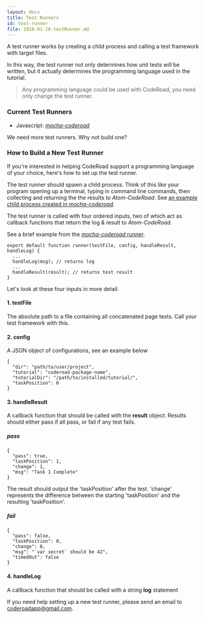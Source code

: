 ```yaml
---
layout: docs
title: Test Runners
id: test-runner
file: 2016-01-10-testRunner.md
---
```

A test runner works by creating a child process and calling a test framework with target files.

In this way, the test runner not only determines how unit tests will be written, but it actually determines the programming language used in the tutorial.

> Any programming language could be used with CodeRoad, you need only change the test runner.

### Current Test Runners

* Javascript: [*mocha-coderoad*](https://github.com/coderoad/mocha-coderoad)

We need more test runners. Why not build one?

### How to Build a New Test Runner

If you're interested in helping CodeRoad support a programming language of your choice, here's how to set up the test runner.

The test runner should spawn a child process. Think of this like your program opening up a terminal, typing in command line commands, then collecting and returning the the results to *Atom-CodeRoad*. See [an example child process created in *mocha-coderoad*](https://github.com/coderoad/mocha-coderoad/blob/master/src/create-runner.js).

The test runner is called with four ordered inputs, two of which act as callback functions that return the log & result to *Atom-CodeRoad*.

See a brief example from the [*mocha-coderoad* runner](https://github.com/coderoad/mocha-coderoad/blob/master/src/runner.js).


    export default function runner(testFile, config, handleResult, handleLog) {
      ...
      handleLog(msg); // returns log
      ...
      handleResult(result); // returns test result
    }

Let's look at these four inputs in more detail.

#### 1. testFile

The absolute path to a file containing all concatenated page tests. Call your test framework with this.

#### 2. config

A JSON object of configurations, see an example below


    {
      "dir": "path/to/user/project",
      "tutorial": "coderoad-package-name",
      "tutorialDir": "/path/to/installed/tutorial/",
      "taskPosition": 0
    }


#### 3. handleResult

A callback function that should be called with the **result** object. Results should either pass if all pass, or fail if any test fails.

##### pass

    {
      "pass": true,
      "taskPosition": 1,
      "change": 1,
      "msg": "Task 1 Complete"
    }

The result should output the 'taskPosition' after the test. 'change' represents the difference between the starting 'taskPosition' and the resulting 'taskPosition'.

##### fail

    {
      "pass": false,
      "taskPosition": 0,
      "change": 0,
      "msg": "`var secret` should be 42",
      "timedOut": false
    }

#### 4. handleLog

A callback function that should be called with a string **log** statement

If you need help setting up a new test runner, please send an email to coderoadapp@gmail.com.
